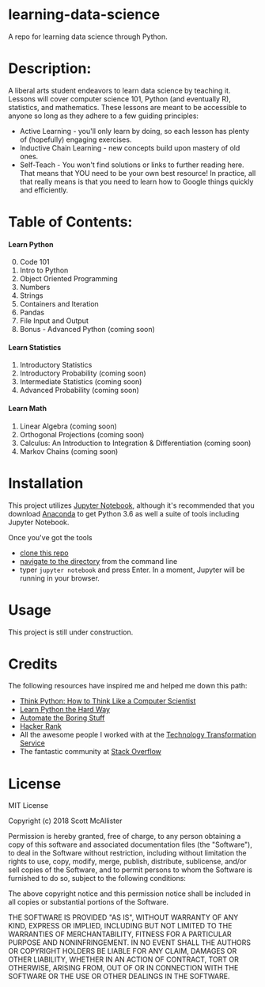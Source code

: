 # learning-data-science
A repo for learning data science through Python.
# Description:

A liberal arts student endeavors to learn data science by teaching it. Lessons will cover computer science 101, Python (and eventually R), statistics, and mathematics. These lessons are meant to be accessible to anyone so long as they adhere to a few guiding principles:
- Active Learning - you'll only learn by doing, so each lesson has plenty of (hopefully) engaging exercises.
- Inductive Chain Learning - new concepts build upon mastery of old ones.
- Self-Teach - You won't find solutions or links to further reading here. That means that YOU need to be your own best resource! In practice, all that really means is that you need to learn how to Google things quickly and efficiently.

# Table of Contents:
#### Learn Python
0. Code 101
1. Intro to Python
2. Object Oriented Programming
3. Numbers
4. Strings
5. Containers and Iteration
6. Pandas
7. File Input and Output
8. Bonus - Advanced Python (coming soon)

#### Learn Statistics
1. Introductory Statistics
2. Introductory Probability (coming soon)
3. Intermediate Statistics (coming soon)
4. Advanced Probability (coming soon)


#### Learn Math
1. Linear Algebra (coming soon)
2. Orthogonal Projections (coming soon)
3. Calculus: An Introduction to Integration & Differentiation (coming soon)
4. Markov Chains (coming soon)

# Installation
This project utilizes [Jupyter Notebook](http://jupyter.org/), although it's recommended that you download [Anaconda](https://www.anaconda.com/download/#macos) to get Python 3.6 as well a suite of tools including Jupyter Notebook.

Once you've got the tools
 - [clone this repo](https://help.github.com/articles/cloning-a-repository/)
 - [navigate to the directory](https://www.digitalcitizen.life/command-prompt-how-use-basic-commands) from the command line
 - typer `jupyter notebook` and press Enter. In a moment, Jupyter will be running in your browser.

# Usage
This project is still under construction.

# Credits
The following resources have inspired me and helped me down this path:
- [Think Python:  How to Think Like a Computer Scientist](http://www.greenteapress.com/thinkpython/thinkpython.html)
- [Learn Python the Hard Way](https://learnpythonthehardway.org/)
- [Automate the Boring Stuff](https://automatetheboringstuff.com/)
- [Hacker Rank](https://www.hackerrank.com/)
- All the awesome people I worked with at the [Technology Transformation Service](https://www.gsa.gov/about-us/organization/federal-acquisition-service/technology-transformation-services)
- The fantastic community at [Stack Overflow](https://stackoverflow.com/)

# License
MIT License

Copyright (c) 2018 Scott McAllister

Permission is hereby granted, free of charge, to any person obtaining a copy
of this software and associated documentation files (the "Software"), to deal
in the Software without restriction, including without limitation the rights
to use, copy, modify, merge, publish, distribute, sublicense, and/or sell
copies of the Software, and to permit persons to whom the Software is
furnished to do so, subject to the following conditions:

The above copyright notice and this permission notice shall be included in all
copies or substantial portions of the Software.

THE SOFTWARE IS PROVIDED "AS IS", WITHOUT WARRANTY OF ANY KIND, EXPRESS OR
IMPLIED, INCLUDING BUT NOT LIMITED TO THE WARRANTIES OF MERCHANTABILITY,
FITNESS FOR A PARTICULAR PURPOSE AND NONINFRINGEMENT. IN NO EVENT SHALL THE
AUTHORS OR COPYRIGHT HOLDERS BE LIABLE FOR ANY CLAIM, DAMAGES OR OTHER
LIABILITY, WHETHER IN AN ACTION OF CONTRACT, TORT OR OTHERWISE, ARISING FROM,
OUT OF OR IN CONNECTION WITH THE SOFTWARE OR THE USE OR OTHER DEALINGS IN THE
SOFTWARE.
